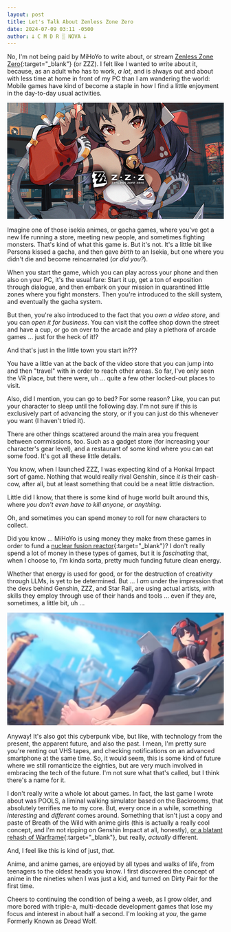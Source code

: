 ```yaml
---
layout: post
title: Let's Talk About Zenless Zone Zero
date: 2024-07-09 03:11 -0500
author: 𐕣 C M D R ░ NOVA 𐕣
---
```


No, I'm not being paid by MiHoYo to write about, or stream [Zenless Zone Zero](https://zenless.hoyoverse.com/en-us){:target="_blank"} (or ZZZ). I felt like I wanted to write about it, because, as an adult who has to work, *a lot*, and is always out and about with less time at home in front of my PC than I am wandering the world: Mobile games have kind of become a staple in how I find a little enjoyment in the day-to-day usual activities.

![A close-up photo of the black haired catgirl character from Zenless Zone Zero, wearing a white top with red sleeves, and the ZZZ logo over the lower center of the photo.](/img/posts/zzz/catgirl.png)

Imagine one of those isekia animes, or gacha games, where you've got a new life running a store, meeting new people, and sometimes fighting monsters. That's kind of what this game is. But it's not. It's a little bit like Persona kissed a gacha, and then gave *birth* to an Isekia, but one where you didn't die and become reincarnated (*or did you?*).

When you start the game, which you can play across your phone and then also on your PC, it's the usual fare: Start it up, get a ton of exposition through dialogue, and then embark on your mission in quarantined little zones where you fight monsters. Then you're introduced to the skill system, and eventually the gacha system.

But then, you're also introduced to the fact that you *own a video store*, and you can *open it for business*. You can visit the coffee shop down the street and have a cup, or go on over to the arcade and play a plethora of arcade games ... just for the heck of it!?

And that's just in the little town you start in???

You have a little van at the back of the video store that you can jump into and then "travel" with in order to reach other areas. So far, I've only seen the VR place, but there were, uh ... quite a few other locked-out places to visit.

Also, did I mention, you can go to bed? For some reason? Like, you can put your character to sleep until the following day. I'm not sure if this is exclusively part of advancing the story, or if you can just do this whenever you want (I haven't tried it).

There are other things scattered around the main area you frequent between commissions, too. Such as a gadget store (for increasing your character's gear level), and a restaurant of some kind where you can eat some food. It's got all these little details.

You know, when I launched ZZZ, I was expecting kind of a Honkai Impact sort of game. Nothing that would really rival Genshin, since *it is* their cash-cow, after all, but at least something that could be a neat little distraction.

Little did I know, that there is some kind of huge world built around this, where *you don't even have to kill anyone, or anything*.

Oh, and sometimes you can spend money to roll for new characters to collect. 

Did you know ... MiHoYo is using money they make from these games in order to fund a [nuclear fusion reactor](https://www.windowscentral.com/gaming/just-fyi-your-genshin-impact-pulls-are-funding-a-tokamak-nuclear-fusion-reactor-and-it-has-now-been-ignited){:target="_blank"}? I don't really spend a lot of money in these types of games, but it is *fascinating* that, when I choose to, I'm kinda sorta, pretty much funding future clean energy.

Whether that energy is used for good, or for the destruction of creativity through LLMs, is yet to be determined. But ... I *am* under the impression that the devs behind Genshin, ZZZ, and Star Rail, are using actual artists, with skills they employ through use of their hands and tools ... even if they are, sometimes, a little bit, uh ...

![A screenshot from the original trailer for Zenless Zone Zero, of one of the female characters sitting on the edge of building materials, with goggles on her forehead, black pants, and for some reason, totally barefoot. This is where the frame in this section of the trailer focuses.](/img/posts/zzz/sitting.png)

Anyway! It's also got this cyberpunk vibe, but like, with technology from the present, the apparent future, and also the past. I mean, I'm pretty sure you're renting out VHS tapes, and checking notifications on an advanced smartphone at the same time. So, it would seem, this is some kind of future where we still romanticize the eighties, but are very much involved in embracing the tech of the future. I'm not sure what that's called, but I think there's a name for it.

I don't really write a whole lot about games. In fact, the last game I wrote about was POOLS, a liminal walking simulator based on the Backrooms, that absolutely terrifies me to my core. But, every once in a while, something *interesting* and *different* comes around. Something that isn't just a copy and paste of Breath of the Wild with anime girls (this is actually a really cool concept, and I'm not ripping on Genshin Impact at all, honestly), [or a blatant rehash of Warframe](https://store.steampowered.com/app/2074920/The_First_Descendant/){:target="_blank"}, but really, *actually* different.

And, I feel like this is kind of just, *that*.

Anime, and anime games, are enjoyed by all types and walks of life, from teenagers to the oldest heads you know. I first discovered the concept of anime in the nineties when I was just a kid, and turned on Dirty Pair for the first time.

Cheers to continuing the condition of being a weeb, as I grow older, and more bored with triple-a, multi-decade development games that lose my focus and interest in about half a second. I'm looking at *you*, the game Formerly Known as Dread Wolf.

